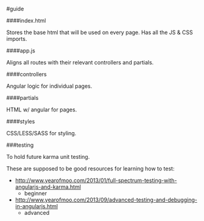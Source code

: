 
#guide

####index.html

Stores the base html that will be used on every page.
Has all the JS & CSS imports.

####app.js

Aligns all routes with their relevant controllers and partials.

####controllers

Angular logic for individual pages.

####partials

HTML w/ angular for pages.

####styles

CSS/LESS/SASS for styling.

###testing

To hold future karma unit testing.

These are supposed to be good resources for learning how to test:

- http://www.yearofmoo.com/2013/01/full-spectrum-testing-with-angularjs-and-karma.html
  - beginner
- http://www.yearofmoo.com/2013/09/advanced-testing-and-debugging-in-angularjs.html
  - advanced


